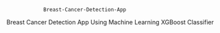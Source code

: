                 Breast-Cancer-Detection-App

Breast Cancer Detection App Using Machine Learning XGBoost Classifier
